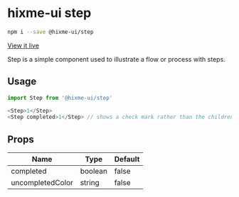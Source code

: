 # hixme-ui step

```bash
npm i --save @hixme-ui/step
```
[View it live](https://hixme.github.io/hixme-ui/step)

Step is a simple component used to illustrate a flow or process with steps.

## Usage

```javascript
import Step from '@hixme-ui/step'

<Step>1</Step>
<Step completed>1</Step> // shows a check mark rather than the children supplied
```

## Props

| Name             | Type        | Default        |
| ---------------- | ----------- | -------------- |
| completed        | boolean     | false          |
| uncompletedColor | string      | false          |


